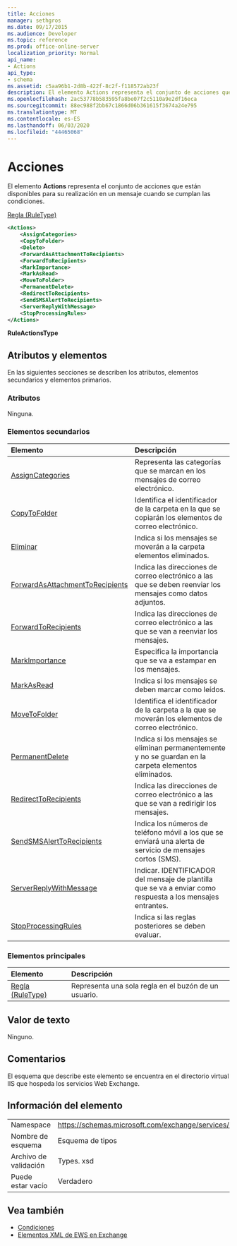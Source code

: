 ```yaml
---
title: Acciones
manager: sethgros
ms.date: 09/17/2015
ms.audience: Developer
ms.topic: reference
ms.prod: office-online-server
localization_priority: Normal
api_name:
- Actions
api_type:
- schema
ms.assetid: c5aa96b1-2d8b-422f-8c2f-f118572ab23f
description: El elemento Actions representa el conjunto de acciones que están disponibles para su realización en un mensaje cuando se cumplan las condiciones.
ms.openlocfilehash: 2ac53778b583595fa8be07f2c5110a9e2df16eca
ms.sourcegitcommit: 88ec988f2bb67c1866d06b361615f3674a24e795
ms.translationtype: MT
ms.contentlocale: es-ES
ms.lasthandoff: 06/03/2020
ms.locfileid: "44465068"
---
```

# <a name="actions"></a>Acciones

El elemento **Actions** representa el conjunto de acciones que están disponibles para su realización en un mensaje cuando se cumplan las condiciones. 
  
[Regla (RuleType)](rule-ruletype.md)
  
```XML
<Actions>
    <AssignCategories>
    <CopyToFolder>
    <Delete>
    <ForwardAsAttachmentToRecipients>
    <ForwardToRecipients>
    <MarkImportance>
    <MarkAsRead>
    <MoveToFolder>
    <PermanentDelete>
    <RedirectToRecipients>
    <SendSMSAlertToRecipients>
    <ServerReplyWithMessage>
    <StopProcessingRules>
</Actions>
```

 **RuleActionsType**
## <a name="attributes-and-elements"></a>Atributos y elementos

En las siguientes secciones se describen los atributos, elementos secundarios y elementos primarios.
  
### <a name="attributes"></a>Atributos

Ninguna.
  
### <a name="child-elements"></a>Elementos secundarios

|**Elemento**|**Descripción**|
|:-----|:-----|
|[AssignCategories](assigncategories.md) <br/> |Representa las categorías que se marcan en los mensajes de correo electrónico.  <br/> |
|[CopyToFolder](copytofolder.md) <br/> |Identifica el identificador de la carpeta en la que se copiarán los elementos de correo electrónico.  <br/> |
|[Eliminar](delete.md) <br/> |Indica si los mensajes se moverán a la carpeta elementos eliminados.  <br/> |
|[ForwardAsAttachmentToRecipients](forwardasattachmenttorecipients.md) <br/> |Indica las direcciones de correo electrónico a las que se deben reenviar los mensajes como datos adjuntos.  <br/> |
|[ForwardToRecipients](forwardtorecipients.md) <br/> |Indica las direcciones de correo electrónico a las que se van a reenviar los mensajes.  <br/> |
|[MarkImportance](markimportance.md) <br/> |Especifica la importancia que se va a estampar en los mensajes.  <br/> |
|[MarkAsRead](markasread.md) <br/> |Indica si los mensajes se deben marcar como leídos.  <br/> |
|[MoveToFolder](movetofolder.md) <br/> |Identifica el identificador de la carpeta a la que se moverán los elementos de correo electrónico.  <br/> |
|[PermanentDelete](permanentdelete.md) <br/> |Indica si los mensajes se eliminan permanentemente y no se guardan en la carpeta elementos eliminados.  <br/> |
|[RedirectToRecipients](redirecttorecipients.md) <br/> |Indica las direcciones de correo electrónico a las que se van a redirigir los mensajes.  <br/> |
|[SendSMSAlertToRecipients](sendsmsalerttorecipients.md) <br/> |Indica los números de teléfono móvil a los que se enviará una alerta de servicio de mensajes cortos (SMS).  <br/> |
|[ServerReplyWithMessage](serverreplywithmessage.md) <br/> |Indicar. IDENTIFICADOR del mensaje de plantilla que se va a enviar como respuesta a los mensajes entrantes.  <br/> |
|[StopProcessingRules](stopprocessingrules.md) <br/> |Indica si las reglas posteriores se deben evaluar.  <br/> |
   
### <a name="parent-elements"></a>Elementos principales

|**Elemento**|**Descripción**|
|:-----|:-----|
|[Regla (RuleType)](rule-ruletype.md) <br/> |Representa una sola regla en el buzón de un usuario.  <br/> |
   
## <a name="text-value"></a>Valor de texto

Ninguno.
  
## <a name="remarks"></a>Comentarios

El esquema que describe este elemento se encuentra en el directorio virtual IIS que hospeda los servicios Web Exchange.
  
## <a name="element-information"></a>Información del elemento

|||
|:-----|:-----|
|Namespace  <br/> |https://schemas.microsoft.com/exchange/services/2006/types  <br/> |
|Nombre de esquema  <br/> |Esquema de tipos  <br/> |
|Archivo de validación  <br/> |Types. xsd  <br/> |
|Puede estar vacío  <br/> |Verdadero  <br/> |
   
## <a name="see-also"></a>Vea también

- [Condiciones](conditions.md)
- [Elementos XML de EWS en Exchange](ews-xml-elements-in-exchange.md)

